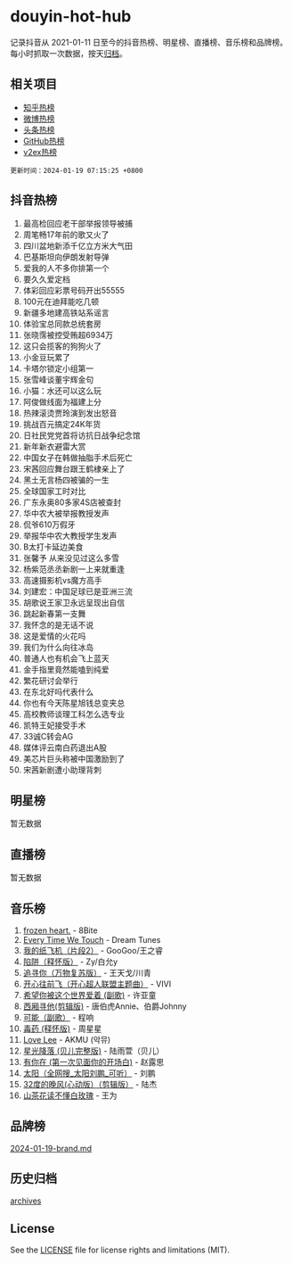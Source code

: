 # douyin-hot-hub

记录抖音从 2021-01-11 日至今的抖音热榜、明星榜、直播榜、音乐榜和品牌榜。每小时抓取一次数据，按天[归档](archives)。

## 相关项目

- [知乎热榜](https://github.com/lonnyzhang423/zhihu-hot-hub)
- [微博热榜](https://github.com/lonnyzhang423/weibo-hot-hub)
- [头条热榜](https://github.com/lonnyzhang423/toutiao-hot-hub)
- [GitHub热榜](https://github.com/lonnyzhang423/github-hot-hub)
- [v2ex热榜](https://github.com/lonnyzhang423/v2ex-hot-hub)


`更新时间：2024-01-19 07:15:25 +0800`

## 抖音热榜

1. 最高检回应老干部举报领导被捕
1. 周笔畅17年前的歌又火了
1. 四川盆地新添千亿立方米大气田
1. 巴基斯坦向伊朗发射导弹
1. 爱我的人不多你排第一个
1. 要久久爱定档
1. 体彩回应彩票号码开出55555
1. 100元在迪拜能吃几顿
1. 新疆多地建高铁站系谣言
1. 体验宝总同款总统套房
1. 张晓霈被控受贿超6934万
1. 这只会揽客的狗狗火了
1. 小金豆玩累了
1. 卡塔尔锁定小组第一
1. 张雪峰谈董宇辉金句
1. 小猫：水还可以这么玩
1. 阿俊做线面为福建上分
1. 热辣滚烫贾玲演到发出怒音
1. 挑战百元搞定24K年货
1. 日社民党党首将访抗日战争纪念馆
1. 新年新衣避雷大赏
1. 中国女子在韩做抽脂手术后死亡
1. 宋茜回应舞台跟王鹤棣亲上了
1. 黑土无言杨四被骗的一生
1. 全球国家工时对比
1. 广东永奥80多家4S店被查封
1. 华中农大被举报教授发声
1. 侃爷610万假牙
1. 举报华中农大教授学生发声
1. B太打卡延边美食
1. 张馨予 从来没见过这么多雪
1. 杨紫范丞丞新剧一上来就重逢
1. 高速摄影机vs魔方高手
1. 刘建宏：中国足球已是亚洲三流
1. 胡歌说王家卫永远呈现出自信
1. 跳起新春第一支舞
1. 我怀念的是无话不说
1. 这是爱情的火花吗
1. 我们为什么向往冰岛
1. 普通人也有机会飞上蓝天
1. 金手指里竟然能嗑到纯爱
1. 繁花研讨会举行
1. 在东北好吗代表什么
1. 你也有今天陈星旭钱总变夹总
1. 高校教师谈理工科怎么选专业
1. 凯特王妃接受手术
1. 33诚C转会AG
1. 媒体评云南白药退出A股
1. 美芯片巨头称被中国激励到了
1. 宋茜新剧遭小助理背刺

## 明星榜

暂无数据

## 直播榜

暂无数据

## 音乐榜

1. [frozen heart.](https://sf3-cdn-tos.douyinstatic.com/obj/tos-cn-ve-2774/oIIWJfyjIACZA9zQMtnJ6hQQhFC4vhCupoRBsO) - 8Bite
1. [Every Time We Touch](https://sf86-cdn-tos.douyinstatic.com/obj/tos-cn-ve-2774/ogN6lUKQeBBfEVhIOMikG1CcJjugxk1tztZyhP) - Dream Tunes
1. [我的纸飞机（片段2）](https://sf86-cdn-tos.douyinstatic.com/obj/tos-cn-ve-2774/oM2ZrKcg2CD5AeRB2gkeXOFB1IxAGJdZPazYHf) - GooGoo/王之睿
1. [陷阱（释怀版）](https://sf86-cdn-tos.douyinstatic.com/obj/tos-cn-ve-2774/oE8C21LeZrzKLDFfQYgMzx4GAIHageG5IzayY7) - Zy/白允y
1. [追寻你（万物复苏版）](https://sf86-cdn-tos.douyinstatic.com/obj/tos-cn-ve-2774/oYeAZJsbjIDit9APmBg8u6uDUQnHmoCf3gbo74) - 王天戈/川青
1. [开心往前飞（开心超人联盟主题曲）](https://sf6-cdn-tos.douyinstatic.com/obj/tos-cn-ve-2774/9d8fb7c82cf1421fb93a9fe925275e0a) - VIVI
1. [希望你被这个世界爱着 (副歌)](https://sf86-cdn-tos.douyinstatic.com/obj/tos-cn-ve-2774/oUHCmWQfZlE3QQBKBeD8rCFLpJzPgCpImhsxMt) - 许亚童
1. [西厢寻他(剪辑版)](https://sf86-cdn-tos.douyinstatic.com/obj/tos-cn-ve-2774/oUsAVfAQKlRNxEv5qxvIB8o5qmIWUcXbzJKJhw) - 唐伯虎Annie、伯爵Johnny
1. [可能（副歌）](https://sf3-cdn-tos.douyinstatic.com/obj/tos-cn-ve-2774/cde1731888894259b333569393c2fb51) - 程响
1. [毒药 (释怀版)](https://sf86-cdn-tos.douyinstatic.com/obj/tos-cn-ve-2774/oYILMEAzspdZBIzy4frJNB8ZHPHWAhiwowd4Ad) - 周星星
1. [Love Lee](https://sf86-cdn-tos.douyinstatic.com/obj/tos-cn-ve-2774/o05GbkJGbCBTdDnMtB0fwOYgkeZp23vrWQDQBS) - AKMU (악뮤)
1. [星光降落 (贝儿完整版)](https://sf86-cdn-tos.douyinstatic.com/obj/tos-cn-ve-2774/okwB9hAwyAtsFFkFBzAX1hOOfQuIoMNs0W2Mwr) - 陆雨萱（贝儿）
1. [有你在 (第一次见面你的开场白)](https://sf86-cdn-tos.douyinstatic.com/obj/tos-cn-ve-2774/oAthrQ3ClJBfI57uBoFEgNDYtNCZ0TSYQQfxQ0) - 赵露思
1. [太阳（全网搜_太阳刘鹏_可听）](https://sf86-cdn-tos.douyinstatic.com/obj/tos-cn-ve-2774/ogWbyIQnlBFImVbeDocRdCIYtBHlbJXgfZMvgz) - 刘鹏
1. [32度的晚风(心动版）（剪辑版）](https://sf86-cdn-tos.douyinstatic.com/obj/tos-cn-ve-2774/owNyabsyWdzUulxhoJfK8IBXgp0UMQAHpvGh2B) - 陆杰
1. [山茶花读不懂白玫瑰](https://sf86-cdn-tos.douyinstatic.com/obj/tos-cn-ve-2774/osfn8B7DktrRHEPJgPCfDbw7QDQEkwC16BxZg9) - 王为

## 品牌榜

[2024-01-19-brand.md](archives/2024-01-19-brand.md)

## 历史归档

[archives](archives)

## License

See the [LICENSE](LICENSE) file for license rights and limitations (MIT).
